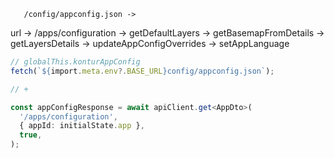        /config/appconfig.json ->

url -> /apps/configuration -> getDefaultLayers -> getBasemapFromDetails -> getLayersDetails -> updateAppConfigOverrides
-> setAppLanguage

```ts
// globalThis.konturAppConfig
fetch(`${import.meta.env?.BASE_URL}config/appconfig.json`);

// +

const appConfigResponse = await apiClient.get<AppDto>(
  '/apps/configuration',
  { appId: initialState.app },
  true,
);
```

```ts

```
